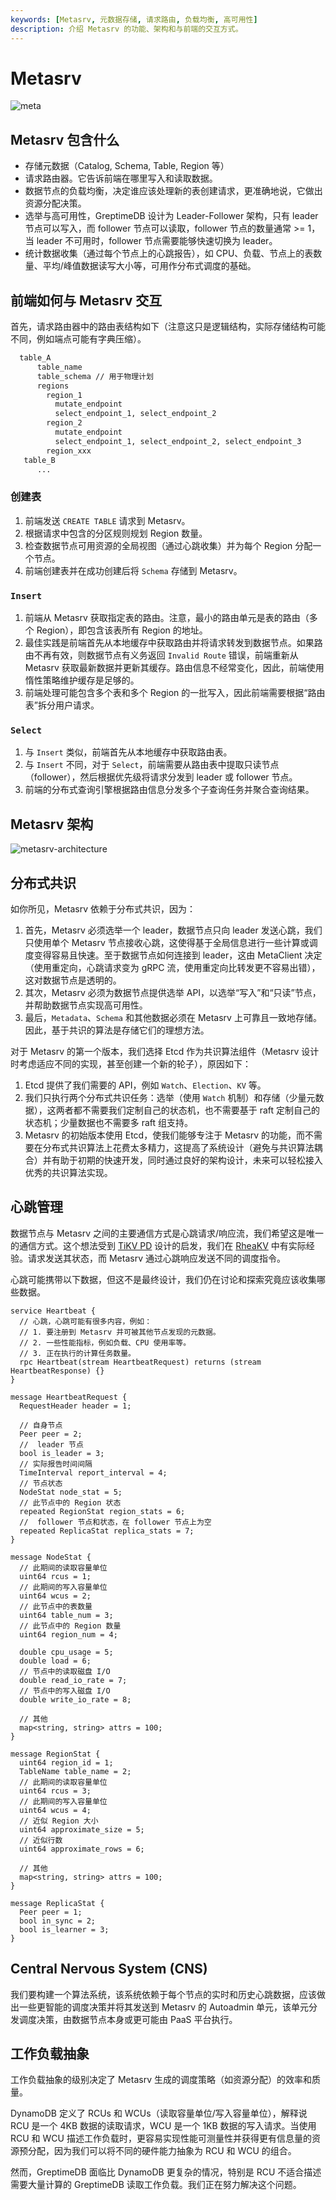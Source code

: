```yaml
---
keywords: [Metasrv, 元数据存储, 请求路由, 负载均衡, 高可用性]
description: 介绍 Metasrv 的功能、架构和与前端的交互方式。
---
```


# Metasrv

![meta](/meta.png)

## Metasrv 包含什么

- 存储元数据（Catalog, Schema, Table, Region 等）
- 请求路由器。它告诉前端在哪里写入和读取数据。
- 数据节点的负载均衡，决定谁应该处理新的表创建请求，更准确地说，它做出资源分配决策。
- 选举与高可用性，GreptimeDB 设计为 Leader-Follower 架构，只有 leader 节点可以写入，而 follower 节点可以读取，follower 节点的数量通常 >= 1，当 leader 不可用时，follower 节点需要能够快速切换为 leader。
- 统计数据收集（通过每个节点上的心跳报告），如 CPU、负载、节点上的表数量、平均/峰值数据读写大小等，可用作分布式调度的基础。

## 前端如何与 Metasrv 交互

首先，请求路由器中的路由表结构如下（注意这只是逻辑结构，实际存储结构可能不同，例如端点可能有字典压缩）。

```txt
  table_A
      table_name
      table_schema // 用于物理计划
      regions
        region_1
          mutate_endpoint
          select_endpoint_1, select_endpoint_2
        region_2
          mutate_endpoint
          select_endpoint_1, select_endpoint_2, select_endpoint_3
        region_xxx
   table_B
      ...
```

### 创建表

1. 前端发送 `CREATE TABLE` 请求到 Metasrv。
2. 根据请求中包含的分区规则规划 Region 数量。
3. 检查数据节点可用资源的全局视图（通过心跳收集）并为每个 Region 分配一个节点。
4. 前端创建表并在成功创建后将 `Schema` 存储到 Metasrv。

### `Insert`

1. 前端从 Metasrv 获取指定表的路由。注意，最小的路由单元是表的路由（多个 Region），即包含该表所有 Region 的地址。
2. 最佳实践是前端首先从本地缓存中获取路由并将请求转发到数据节点。如果路由不再有效，则数据节点有义务返回 `Invalid Route` 错误，前端重新从 Metasrv 获取最新数据并更新其缓存。路由信息不经常变化，因此，前端使用惰性策略维护缓存是足够的。
3. 前端处理可能包含多个表和多个 Region 的一批写入，因此前端需要根据“路由表”拆分用户请求。

### `Select`

1. 与 `Insert` 类似，前端首先从本地缓存中获取路由表。
2. 与 `Insert` 不同，对于 `Select`，前端需要从路由表中提取只读节点（follower），然后根据优先级将请求分发到 leader 或 follower 节点。
3. 前端的分布式查询引擎根据路由信息分发多个子查询任务并聚合查询结果。

## Metasrv 架构

![metasrv-architecture](/metasrv-architecture.png)

## 分布式共识

如你所见，Metasrv 依赖于分布式共识，因为：

1. 首先，Metasrv 必须选举一个 leader，数据节点只向 leader 发送心跳，我们只使用单个 Metasrv 节点接收心跳，这使得基于全局信息进行一些计算或调度变得容易且快速。至于数据节点如何连接到 leader，这由 MetaClient 决定（使用重定向，心跳请求变为 gRPC 流，使用重定向比转发更不容易出错），这对数据节点是透明的。
2. 其次，Metasrv 必须为数据节点提供选举 API，以选举“写入”和“只读”节点，并帮助数据节点实现高可用性。
3. 最后，`Metadata`、`Schema` 和其他数据必须在 Metasrv 上可靠且一致地存储。因此，基于共识的算法是存储它们的理想方法。

对于 Metasrv 的第一个版本，我们选择 Etcd 作为共识算法组件（Metasrv 设计时考虑适应不同的实现，甚至创建一个新的轮子），原因如下：

1. Etcd 提供了我们需要的 API，例如 `Watch`、`Election`、`KV` 等。
2. 我们只执行两个分布式共识任务：选举（使用 `Watch` 机制）和存储（少量元数据），这两者都不需要我们定制自己的状态机，也不需要基于 raft 定制自己的状态机；少量数据也不需要多 raft 组支持。
3. Metasrv 的初始版本使用 Etcd，使我们能够专注于 Metasrv 的功能，而不需要在分布式共识算法上花费太多精力，这提高了系统设计（避免与共识算法耦合）并有助于初期的快速开发，同时通过良好的架构设计，未来可以轻松接入优秀的共识算法实现。

## 心跳管理

数据节点与 Metasrv 之间的主要通信方式是心跳请求/响应流，我们希望这是唯一的通信方式。这个想法受到 [TiKV PD](https://github.com/tikv/pd) 设计的启发，我们在 [RheaKV](https://github.com/sofastack/sofa-jraft/tree/master/jraft-rheakv/rheakv-pd) 中有实际经验。请求发送其状态，而 Metasrv 通过心跳响应发送不同的调度指令。

心跳可能携带以下数据，但这不是最终设计，我们仍在讨论和探索究竟应该收集哪些数据。

```
service Heartbeat {
  // 心跳，心跳可能有很多内容，例如：
  // 1. 要注册到 Metasrv 并可被其他节点发现的元数据。
  // 2. 一些性能指标，例如负载、CPU 使用率等。
  // 3. 正在执行的计算任务数量。
  rpc Heartbeat(stream HeartbeatRequest) returns (stream HeartbeatResponse) {}
}

message HeartbeatRequest {
  RequestHeader header = 1;

  // 自身节点
  Peer peer = 2;
  //  leader 节点
  bool is_leader = 3;
  // 实际报告时间间隔
  TimeInterval report_interval = 4;
  // 节点状态
  NodeStat node_stat = 5;
  // 此节点中的 Region 状态
  repeated RegionStat region_stats = 6;
  //  follower 节点和状态，在 follower 节点上为空
  repeated ReplicaStat replica_stats = 7;
}

message NodeStat {
  // 此期间的读取容量单位
  uint64 rcus = 1;
  // 此期间的写入容量单位
  uint64 wcus = 2;
  // 此节点中的表数量
  uint64 table_num = 3;
  // 此节点中的 Region 数量
  uint64 region_num = 4;

  double cpu_usage = 5;
  double load = 6;
  // 节点中的读取磁盘 I/O
  double read_io_rate = 7;
  // 节点中的写入磁盘 I/O
  double write_io_rate = 8;

  // 其他
  map<string, string> attrs = 100;
}

message RegionStat {
  uint64 region_id = 1;
  TableName table_name = 2;
  // 此期间的读取容量单位
  uint64 rcus = 3;
  // 此期间的写入容量单位
  uint64 wcus = 4;
  // 近似 Region 大小
  uint64 approximate_size = 5;
  // 近似行数
  uint64 approximate_rows = 6;

  // 其他
  map<string, string> attrs = 100;
}

message ReplicaStat {
  Peer peer = 1;
  bool in_sync = 2;
  bool is_learner = 3;
}
```

## Central Nervous System (CNS)

我们要构建一个算法系统，该系统依赖于每个节点的实时和历史心跳数据，应该做出一些更智能的调度决策并将其发送到 Metasrv 的 Autoadmin 单元，该单元分发调度决策，由数据节点本身或更可能由 PaaS 平台执行。

## 工作负载抽象

工作负载抽象的级别决定了 Metasrv 生成的调度策略（如资源分配）的效率和质量。

DynamoDB 定义了 RCUs 和 WCUs（读取容量单位/写入容量单位），解释说 RCU 是一个 4KB 数据的读取请求，WCU 是一个 1KB 数据的写入请求。当使用 RCU 和 WCU 描述工作负载时，更容易实现性能可测量性并获得更有信息量的资源预分配，因为我们可以将不同的硬件能力抽象为 RCU 和 WCU 的组合。

然而，GreptimeDB 面临比 DynamoDB 更复杂的情况，特别是 RCU 不适合描述需要大量计算的 GreptimeDB 读取工作负载。我们正在努力解决这个问题。

